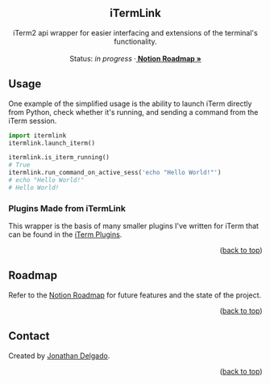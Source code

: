 <!-- Filename:      README.md -->
<!-- Author:        Jonathan Delgado -->
<!-- Description:   GitHub README -->

<!-- Header -->
<h2 align="center">iTermLink</h2>
  <p align="center">
    iTerm2 api wrapper for easier interfacing and extensions of the terminal's functionality.
    <br />
    <br />
    Status: <em>in progress</em>
    <!-- Documentation link -->
    <!-- ·<a href="https://stochastic-thermodynamics-in-python.readthedocs.io/en/latest/"><strong>
        Documentation
    </strong></a> -->
    <!-- Notion Roadmap link -->
    ·<a href="https://otanan.notion.site/iTermLink-336a8677045046d4a2a51644784200d3"><strong>
        Notion Roadmap »
    </strong></a>
  </p>
</div>


<!-- Project Demo -->
<!-- https://user-images.githubusercontent.com/6320907/189829171-1e91c3e2-0feb-4e7a-aa12-0a4d899f059b.mp4 -->


<!-- ## Table of contents
* [Contact](#contact)
* [Acknowledgments](#acknowledgments) -->


<!-- ## Installation

This is an example of how you may give instructions on setting up your project locally.
To get a local copy up and running follow these simple example steps.

1. First step
2. Clone the repo
   ```sh
   git clone https://github.com/github_username/repo_name.git
   ```
3. Import the package
   ```python
   import ytlink
   ```


<p align="right">(<a href="#readme-top">back to top</a>)</p> -->

## Usage

One example of the simplified usage is the ability to launch iTerm directly from Python, check whether it's running, and sending a command from the iTerm session.
```python
import itermlink
itermlink.launch_iterm()

itermlink.is_iterm_running()
# True
itermlink.run_command_on_active_sess('echo "Hello World!"')
# echo "Hello World!"
# Hello World!
```

### Plugins Made from iTermLink

This wrapper is the basis of many smaller plugins I've written for iTerm 
that can be found in the [iTerm Plugins](https://github.com/otanan/iTerm-Plugins).


<!-- _For more examples, please refer to the [Documentation]._ -->

<p align="right">(<a href="#readme-top">back to top</a>)</p>

## Roadmap

Refer to the [Notion Roadmap] for future features and the state of the project.

<p align="right">(<a href="#readme-top">back to top</a>)</p>

## Contact
Created by [Jonathan Delgado](https://jdelgado.net/).


<p align="right">(<a href="#readme-top">back to top</a>)</p>

[Notion Roadmap]: https://otanan.notion.site/iTermLink-336a8677045046d4a2a51644784200d3